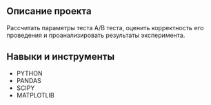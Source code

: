 ## Описание проекта
Рассчитать параметры теста А/B теста, оценить корректность его проведения и проанализировать результаты эксперимента.

## Навыки и инструменты
- PYTHON
- PANDAS
- SCIPY
- MATPLOTLIB
